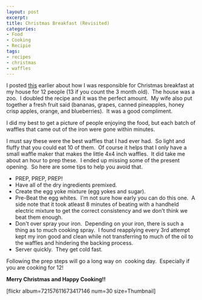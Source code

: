 ```yaml
---
layout: post
excerpt:
title: Christmas Breakfast (Revisited)
categories:
- Food
- Cooking
- Recipie
tags:
- recipes
- christmas
- waffles
---
```

<p style="text-align: left;">I posted <a href="http://techcook.net/2008/12/christmas-breakfast/" target="_blank">this</a> earlier about how I was responsible for Christmas breakfast at my house for 12 people (13 if you count the 3 month old).&nbsp; The house was a zoo.&nbsp; I doubled the recipe and it was the perfect amount.&nbsp; My wife also put together a fresh fruit said (bananas, grapes, canned pineapples, honey crisp apples, orange, and blueberries).&nbsp; It was a good compliment.</p>
<p style="text-align: left;">I did my best to get a picture of people enjoying the food, but each batch of waffles that came out of the iron were gone within minutes.</p>
<p style="text-align: left;">I must say these were the best waffles that I had ever had.&nbsp; So light and fluffy that you could eat 10 of them.&nbsp; Of course it helps that I only have a small waffle maker that makes the little 4x4 inch waffles.&nbsp; It did take me about an hour to prep these.&nbsp; I ended up missing some of the present opening.&nbsp; So here are some tips to help you avoid that.</p>

<ul style="text-align: left;">
	<li>PREP, PREP, PREP!</li>
	<li>Have all of the dry ingredients premixed.</li>
	<li>Create the egg yoke mixture (egg yokes and sugar).</li>
	<li>Pre-Beat the egg whites.&nbsp; I'm not sure how early you can do this one.&nbsp; A side note that it took atleast 8 minutes of beating with a handheld electric mixture to get the correct consistency and we don't think we beat them enough.</li>
	<li>Don't over spray your iron.&nbsp; Depending on your iron, there is such a thing as to much cooking spray.&nbsp; I found reapplying every 3rd attempt kept my iron good and clean while not transferring to much of the oil to the waffles and hindering the backing process.</li>
	<li>Server quickly.&nbsp; They get cold fast.</li>
</ul>
<p style="text-align: left;">Following the prep steps will go a long way on&nbsp; cooking day.&nbsp; Especially if you are cooking for 12!</p>
<p style="text-align: left;"><strong>Merry Christmas and Happy Cooking!!</strong></p>
<p style="text-align: left;">[flickr album=72157611673417146 num=30 size=Thumbnail]</p>
